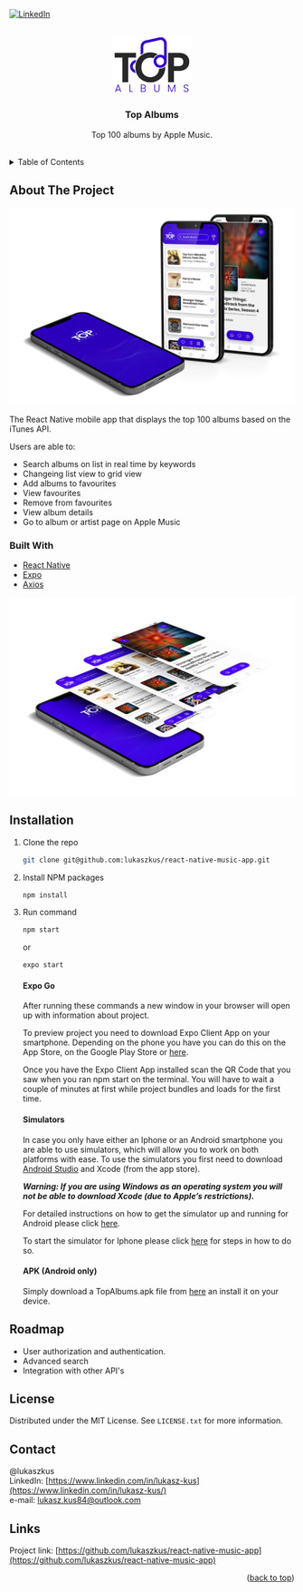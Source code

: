<div id="top"></div>

<!-- [![MIT License][license-shield]][license-url] -->

[![LinkedIn][linkedin-shield]][linkedin-url]

<!-- PROJECT LOGO -->
<br />
<div align="center">
  <a href="https://github.com/lukaszkus/react-native-music-app">
    <img src="screenshots/TopAlbums-logo.png" alt="Logo" width="140" height="auto">
  </a>

<h3 align="center">Top Albums</h3>

  <p align="center">
    Top 100 albums by Apple Music.
    <br />
    <br />
  </p>
</div>

<!-- TABLE OF CONTENTS -->
<details>
  <summary>Table of Contents</summary>
  <ol>
    <li>
      <a href="#about-the-project">About The Project</a>
      <ul>
        <li><a href="#built-with">Built With</a></li>
      </ul>
    </li>
    <li>
      <a href="#installation">Installation</a>
    </li>
    <li><a href="#roadmap">Roadmap</a></li>
    <li><a href="#license">License</a></li>
    <li><a href="#contact">Contact</a></li>
    <li><a href="#links">Links</a></li>
  </ol>
</details>

<!-- ABOUT THE PROJECT -->

## About The Project

[![Product Name Screen Shot][product-screenshot-1]](https://github.com/lukaszkus/react-native-music-app/)

The React Native mobile app that displays the top 100 albums based on the iTunes API.

Users are able to:

- Search albums on list in real time by keywords
- Changeing list view to grid view
- Add albums to favourites
- View favourites
- Remove from favourites
- View album details
- Go to album or artist page on Apple Music

### Built With

- [React Native](https://reactnative.dev/)
- [Expo](https://expo.dev/)
- [Axios](https://axios-http.com/)

[![Product Name Screen Shot][product-screenshot-2]](https://github.com/lukaszkus/react-native-music-app/)

<!-- GETTING STARTED -->

## Installation

1. Clone the repo
   ```sh
   git clone git@github.com:lukaszkus/react-native-music-app.git
   ```
2. Install NPM packages
   ```sh
   npm install
   ```
3. Run command

   ```sh
   npm start
   ```

   or

   ```sh
   expo start
   ```

   #### Expo Go

   After running these commands a new window in your browser will open up with information about project.

   To preview project you need to download Expo Client App on your smartphone. Depending on the phone you have you can do this on the App Store, on the Google Play Store or [here](https://expo.dev/client).

   Once you have the Expo Client App installed scan the QR Code that you saw when you ran npm start on the terminal. You will have to wait a couple of minutes at first while project bundles and loads for the first time.

   #### Simulators

   In case you only have either an Iphone or an Android smartphone you are able to use simulators, which will allow you to work on both platforms with ease. To use the simulators you first need to download [Android Studio](https://developer.android.com/studio?gclid=Cj0KCQiAtrnuBRDXARIsABiN-7ANWy_2jX23GHocj9MWMcNmr1bs-ndjSYWDPBQ45cVrcptTbzlAgH0aAmqiEALw_wcB) and Xcode (from the app store).

   <i><b>Warning: If you are using Windows as an operating system you will not be able to download Xcode (due to Apple’s restrictions).</b></i>

   For detailed instructions on how to get the simulator up and running for Android please click [here](https://docs.expo.dev/workflow/android-studio-emulator/?redirected).

   To start the simulator for Iphone please click [here](https://docs.expo.dev/workflow/ios-simulator/?redirected) for steps in how to do so.

   #### APK (Android only)

   Simply download a TopAlbums.apk file from [here](https://github.com/lukaszkus/react-native-music-app/blob/main/apk/TopAlbums.apk) an install it on your device.

<!-- ROADMAP -->

## Roadmap

- User authorization and authentication.
- Advanced search
- Integration with other API's

<!-- LICENSE -->

## License

Distributed under the MIT License. See `LICENSE.txt` for more information.

<!-- CONTACT -->

## Contact

@lukaszkus
<br/>
LinkedIn: [https://www.linkedin.com/in/lukasz-kus](https://www.linkedin.com/in/lukasz-kus/)
<br/>
e-mail: lukasz.kus84@outlook.com

## Links

Project link: [https://github.com/lukaszkus/react-native-music-app](https://github.com/lukaszkus/react-native-music-app)
<br/>

<p align="right">(<a href="#top">back to top</a>)</p>

<!-- MARKDOWN LINKS & IMAGES -->
<!-- https://www.markdownguide.org/basic-syntax/#reference-style-links -->

[license-shield]: https://img.shields.io/github/license/github_username/repo_name.svg?style=for-the-badge
[license-url]: https://github.com/lukaszkus/todo-app/blob/main/LICENSE.txt
[linkedin-shield]: https://img.shields.io/badge/-LinkedIn-black.svg?style=for-the-badge&logo=linkedin&colorB=555
[linkedin-url]: https://www.linkedin.com/in/lukasz-kus/
[product-screenshot-1]: screenshots/screenshot-1.png
[product-screenshot-2]: screenshots/screenshot-2.png
